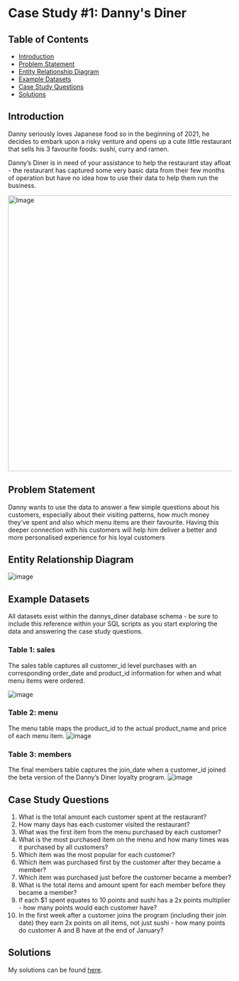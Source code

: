 # Case Study #1: Danny's Diner


## Table of Contents

- [Introduction](#introduction)
- [Problem Statement](#problem-statement)
- [Entity Relationship Diagram](#entity-relationship-diagram)
- [Example Datasets](#example-datasets)
- [Case Study Questions](#case-study-questions)
- [Solutions](Solution.md)


## Introduction
Danny seriously loves Japanese food so in the beginning of 2021, he decides to embark upon a risky venture and opens up a cute little restaurant that sells his 3 favourite foods: sushi, curry and ramen.

Danny’s Diner is in need of your assistance to help the restaurant stay afloat - the restaurant has captured some very basic data from their few months of operation but have no idea how to use their data to help them run the business.

<img src="https://github.com/Hannahllmm/8weeksqlchallenge/assets/39679731/d846f7d0-2b9e-43ec-992b-18be79f43fb9" alt="Image" width="600" height="620">

## Problem Statement
Danny wants to use the data to answer a few simple questions about his customers, especially about their visiting patterns, how much money they’ve spent and also which menu items are their favourite. Having this deeper connection with his customers will help him deliver a better and more personalised experience for his loyal customers

## Entity Relationship Diagram
![image](https://github.com/Hannahllmm/8-Week-SQL-Challenge/assets/39679731/0e252464-7c73-46c1-823e-e0332dc77f0d)

## Example Datasets
All datasets exist within the dannys_diner database schema - be sure to include this reference within your SQL scripts as you start exploring the data and answering the case study questions.

### Table 1: sales
The sales table captures all customer_id level purchases with an corresponding order_date and product_id information for when and what menu items were ordered.

![image](https://github.com/Hannahllmm/8-Week-SQL-Challenge/assets/39679731/6f7bfb1e-cf4d-4d57-96f0-0dba138ebbac)

### Table 2: menu
The menu table maps the product_id to the actual product_name and price of each menu item.
![image](https://github.com/Hannahllmm/8-Week-SQL-Challenge/assets/39679731/044a46c7-ed73-4a6b-83c5-58768088ac26)

### Table 3: members
The final members table captures the join_date when a customer_id joined the beta version of the Danny’s Diner loyalty program.
![image](https://github.com/Hannahllmm/8-Week-SQL-Challenge/assets/39679731/44f48452-b6ec-4ab0-91c0-545f01406ba4)

## Case Study Questions
1. What is the total amount each customer spent at the restaurant?
2. How many days has each customer visited the restaurant?
3. What was the first item from the menu purchased by each customer?
4. What is the most purchased item on the menu and how many times was it purchased by all customers?
5. Which item was the most popular for each customer?
6. Which item was purchased first by the customer after they became a member?
7. Which item was purchased just before the customer became a member?
8. What is the total items and amount spent for each member before they became a member?
9. If each $1 spent equates to 10 points and sushi has a 2x points multiplier - how many points would each customer have?
10. In the first week after a customer joins the program (including their join date) they earn 2x points on all items, not just sushi - how many points do customer A and B have at the end of January?

## Solutions

My solutions can be found [here](Solution.md).
